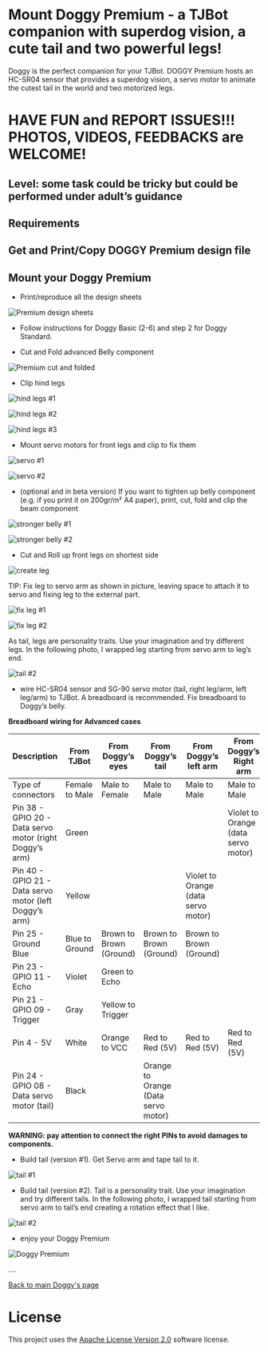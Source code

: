 # Mount Doggy Premium - a TJBot companion with superdog vision, a cute tail and two powerful legs!

Doggy is the perfect companion for your TJBot. DOGGY Premium hosts an HC-SR04 sensor that provides a superdog vision, a servo motor to animate the cutest tail in the world and two motorized legs.

# HAVE FUN and REPORT ISSUES!!! PHOTOS, VIDEOS, FEEDBACKS are WELCOME!

## Level: some task could be tricky but could be performed under adult’s guidance

## Requirements

## Get and Print/Copy DOGGY Premium design file

## Mount your Doggy Premium

* Print/reproduce all the design sheets

![Premium design sheets](https://github.com/fmanclossi/TJBot-playbook/blob/master/examples/Doggy/Media/DoggyReduced/01.Doggy%20printed%20sheets.jpg)
 
* Follow instructions for Doggy Basic (2-6) and step 2 for Doggy Standard.

* Cut and Fold advanced Belly component

![Premium cut and folded](https://github.com/fmanclossi/TJBot-playbook/blob/master/examples/Doggy/Media/DoggyReduced/13.Doggy%20Advanced%20cutted%20and%20folded.jpg)
 
* Clip hind legs

![hind legs #1](https://github.com/fmanclossi/TJBot-playbook/blob/master/examples/Doggy/Media/DoggyReduced/14.Doggy%20-%20stappling%20hind%20legs%20-%20detail.jpg)

![hind legs #2](https://github.com/fmanclossi/TJBot-playbook/blob/master/examples/Doggy/Media/DoggyReduced/15.Doggy%20-%20Stappling%20hind%20legs.jpg)

![hind legs #3](https://github.com/fmanclossi/TJBot-playbook/blob/master/examples/Doggy/Media/DoggyReduced/16.Doggy%20-%20stapple%20hind%20legs.jpg)
   
* Mount servo motors for front legs and clip to fix them

![servo #1](https://github.com/fmanclossi/TJBot-playbook/blob/master/examples/Doggy/Media/DoggyReduced/17.Doggy%20-%20mount%20servo%20motors.jpg)

![servo #2](https://github.com/fmanclossi/TJBot-playbook/blob/master/examples/Doggy/Media/DoggyReduced/18.Doggy%20-%20servo%20position1.jpg)
 
* (optional and in beta version) If you want to tighten up belly component (e.g. if you print it on 200gr/m² A4 paper), print, cut, fold and clip the beam component

![stronger belly #1](https://github.com/fmanclossi/TJBot-playbook/blob/master/examples/Doggy/Media/DoggyReduced/19.Doggy%20-%20Beta%20-%20component%20for%20stronger%20belly.jpg)

![stronger belly #2](https://github.com/fmanclossi/TJBot-playbook/blob/master/examples/Doggy/Media/DoggyReduced/20.Doggy%20-%20beta%20-%20make%20a%20stronger%20belly.jpg)
  
* Cut and Roll up front legs on shortest side

![create leg](https://github.com/fmanclossi/TJBot-playbook/blob/master/examples/Doggy/Media/DoggyReduced/21.Doggy%20roll%20up%20legs.jpg)
 
TIP: Fix leg to servo arm as shown in picture, leaving space to attach it to servo and fixing leg to the external part.

![fix leg #1](https://github.com/fmanclossi/TJBot-playbook/blob/master/examples/Doggy/Media/DoggyReduced/22.Doggy%20how%20to%20create%20leg.jpg)

![fix leg #2](https://github.com/fmanclossi/TJBot-playbook/blob/master/examples/Doggy/Media/DoggyReduced/23.Doggy%20how%20to%20fix%20leg.jpg)
  

As tail, legs are personality traits. Use your imagination and try different legs. In the following photo, I wrapped leg starting from servo arm to leg’s end.

![tail #2](https://github.com/fmanclossi/TJBot-playbook/blob/master/examples/Doggy/Media/DoggyReduced/25.Doggy%20tail%20version2.jpg)

* wire HC-SR04 sensor and SG-90 servo motor (tail, right leg/arm, left leg/arm) to TJBot. A breadboard is recommended. Fix breadboard to Doggy’s belly.

**Breadboard wiring for Advanced cases**

Description | From TJBot | From Doggy’s eyes | From Doggy’s tail | From Doggy’s left arm | From Doggy’s Right arm
----------- | -------- | ----------------- | ----------------- | --------------------- | ----------------------
Type of connectors | Female to Male | Male to Female | Male to Male | Male to Male | Male to Male
Pin 38 - GPIO 20 - Data servo motor (right Doggy’s arm) | Green |  |  |  | Violet to Orange (data servo motor)
Pin 40 - GPIO 21 - Data servo motor (left Doggy’s arm) | Yellow |  |  | Violet to Orange (data servo motor)	 | 
Pin 25 - Ground	Blue | Blue to Ground | Brown to Brown (Ground) | Brown to Brown (Ground) | Brown to Brown (Ground)
Pin 23 - GPIO 11 - Echo | Violet | Green to Echo |  |  | 
Pin 21 - GPIO 09 - Trigger | Gray | Yellow to Trigger |  | 	 | 
Pin 4 - 5V | White | Orange to VCC | Red to Red (5V) | Red to Red (5V) | Red to Red (5V)
Pin 24 - GPIO 08 - Data servo motor (tail) | Black |  | Orange to Orange (Data servo motor) |  | 

**WARNING: pay attention to connect the right PINs to avoid damages to components.**

* Build tail (version #1). Get Servo arm and tape tail to it.

![tail #1](https://github.com/fmanclossi/TJBot-playbook/blob/master/examples/Doggy/Media/DoggyReduced/24.Doggy%20Tail%20version%201.jpg)

* Build tail (version #2). Tail is a personality trait. Use your imagination and try different tails. In the following photo, I wrapped tail starting from servo arm to tail’s end creating a rotation effect that I like.

![tail #2](https://github.com/fmanclossi/TJBot-playbook/blob/master/examples/Doggy/Media/DoggyReduced/25.Doggy%20tail%20version2.jpg)

* enjoy your Doggy Premium

![Doggy Premium](https://github.com/fmanclossi/TJBot-playbook/blob/master/examples/Doggy/Media/DoggyReduced/26.Doggy_standing%20up.jpg)


....

[Back to main Doggy's page](https://github.com/fmanclossi/TJBot-playbook/tree/master/examples/Doggy)


# License  
This project uses the [Apache License Version 2.0](../../LICENSE) software license.  
